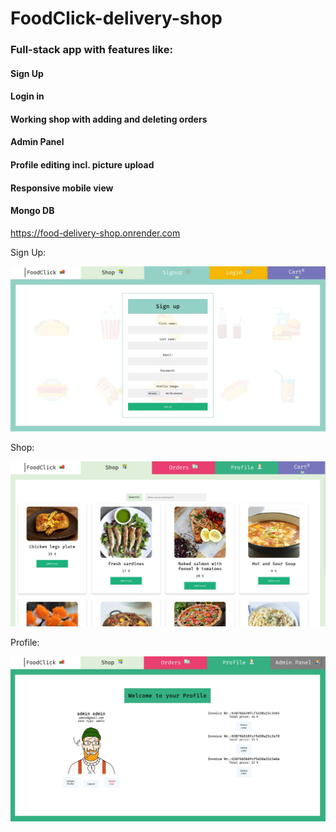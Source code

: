 # FoodClick-delivery-shop

### Full-stack app with features like:
#### Sign Up
#### Login in
#### Working shop with adding and deleting orders
#### Admin Panel
#### Profile editing incl. picture upload
#### Responsive mobile view
#### Mongo DB  

https://food-delivery-shop.onrender.com  
  
Sign Up:  
  
![Sign Up](/seed/signupPic.jpg)  
  
Shop:  

![Shop](/seed/food.jpg)  
  
Profile:  
  
![Profile](/seed/adminPanel.jpg)  